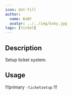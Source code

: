 ```yaml
---
icon: dot-fill
author:
  name: BxBY
  avatar: ../../img/bxby.jpg
tags: [ticket]
---
```


## Description
Setup ticket system.

## Usage
!!!primary
`-ticketsetup`
!!!